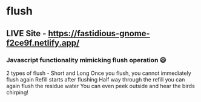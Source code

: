# flush
## LIVE Site - https://fastidious-gnome-f2ce9f.netlify.app/

### Javascript functionality mimicking flush operation 😆
2 types of flush - Short and Long
Once you flush, you cannot immediately flush again
Refill starts after flushing
Half way through the refill you can again flush the residue water
You can even peek outside and hear the birds chirping!
